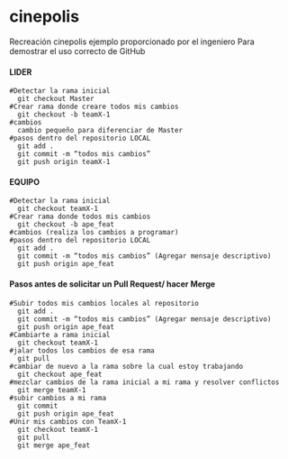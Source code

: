# cinepolis
Recreación cinepolis ejemplo proporcionado por el ingeniero
Para demostrar el uso correcto de GitHub


#### LIDER
~~~~ 
#Detectar la rama inicial
  git checkout Master
#Crear rama donde creare todos mis cambios
  git checkout -b teamX-1
#cambios
  cambio pequeño para diferenciar de Master
#pasos dentro del repositorio LOCAL
  git add .
  git commit -m “todos mis cambios”
  git push origin teamX-1
~~~~


#### EQUIPO
~~~~ 
#Detectar la rama inicial
  git checkout teamX-1
#Crear rama donde todos mis cambios
  git checkout -b ape_feat
#cambios (realiza los cambios a programar)
#pasos dentro del repositorio LOCAL
  git add .
  git commit -m “todos mis cambios” (Agregar mensaje descriptivo)
  git push origin ape_feat
~~~~ 


#### Pasos antes de solicitar un Pull Request/ hacer Merge

~~~~ 
#Subir todos mis cambios locales al repositorio
  git add .
  git commit -m “todos mis cambios” (Agregar mensaje descriptivo)
  git push origin ape_feat
#Cambiarte a rama inicial
  git checkout teamX-1
#jalar todos los cambios de esa rama
  git pull
#cambiar de nuevo a la rama sobre la cual estoy trabajando
  git checkout ape_feat
#mezclar cambios de la rama inicial a mi rama y resolver conflictos
  git merge teamX-1
#subir cambios a mi rama
  git commit
  git push origin ape_feat
#Unir mis cambios con TeamX-1
  git checkout teamX-1
  git pull
  git merge ape_feat
~~~~ 

